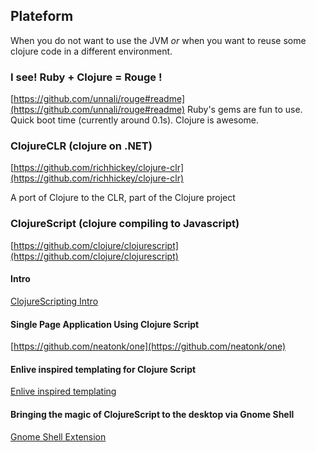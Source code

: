 ## Plateform

When you do not want to use the JVM *or* when you want to reuse some clojure code in a different environment.

### I see! Ruby + Clojure = Rouge !
[https://github.com/unnali/rouge#readme](https://github.com/unnali/rouge#readme)
Ruby's gems are fun to use.
Quick boot time (currently around 0.1s).
Clojure is awesome.

### ClojureCLR (clojure on .NET)
[https://github.com/richhickey/clojure-clr](https://github.com/richhickey/clojure-clr)

A port of Clojure to the CLR, part of the Clojure project 

### ClojureScript (clojure compiling to Javascript)
[https://github.com/clojure/clojurescript](https://github.com/clojure/clojurescript)

#### Intro
[ClojureScripting Intro](http://jeditoolkit.com/2012/03/17/clojurescripting-intro.html)

#### Single Page Application Using Clojure Script
[https://github.com/neatonk/one](https://github.com/neatonk/one)

#### Enlive inspired templating for Clojure Script
[Enlive inspired templating](https://github.com/ckirkendall/enfocus)

#### Bringing the magic of ClojureScript to the desktop via Gnome Shell 
[Gnome Shell Extension](https://github.com/technomancy/lein-gnome)	